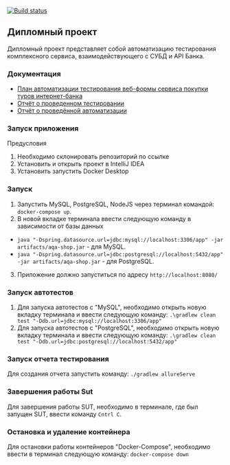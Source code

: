 [![Build status](https://ci.appveyor.com/api/projects/status/68q6fcwlggwwwbvh?svg=true)](https://ci.appveyor.com/project/Katyafreydman/diplomproject)

## Дипломный проект

Дипломный проект представляет собой автоматизацию тестирования комплексного сервиса, взаимодействующего с СУБД и API Банка.

### Документация

 - [План автоматизации тестирования веб-формы сервиса покупки туров интернет-банка](https://github.com/Katyafreydman/DiplomProject/blob/master/docs/Plan.md)
 - [Отчёт о проведенном тестировании](https://github.com/Katyafreydman/DiplomProject/blob/master/docs/Report.md)
 - [Отчёт о проведённой автоматизации](https://github.com/Katyafreydman/DiplomProject/blob/master/docs/Summary.md)


### Запуск приложения

 Предусловия

1. Необходимо склонировать репозиторий по ссылке 
2. Установить и открыть проект в  IntelliJ IDEA
3. Установить запустить Docker Desktop

### Запуск
1. Запустить MySQL, PostgreSQL, NodeJS через терминал командой: `docker-compose up`.
2. В новой вкладке терминала ввести следующую команду в зависимости от базы данных
- `java "-Dspring.datasource.url=jdbc:mysql://localhost:3306/app" -jar artifacts/aqa-shop.jar` - для MySQL.
- `java "-Dspring.datasource.url=jdbc:postgresql://localhost:5432/app" -jar artifacts/aqa-shop.jar` - для PostgreSQL.
3. Приложение должно запуститься по адресу `http://localhost:8080/`


### Запуск автотестов 

1. Для запуска автотестов с "MySQL", необходимо открыть новую вкладку терминала и ввести следующую команду: `.\gradlew clean test "-Ddb.url=jdbc:mysql://localhost:3306/app"`
2. Для запуска автотестов с "PostgreSQL", необходимо открыть новую вкладку терминала и ввести следующую команду: `.\gradlew clean test "-Ddb.url=jdbc:postgresql://localhost:5432/app"`

### Запуск отчета тестирования
Для создания отчета запустить команду: `./gradlew allureServe`
### Завершения работы Sut
Для завершения работы SUT, необходимо в терминале, где был запущен SUT, ввести команду `Cntrl C`.
### Остановка и удаление контейнера
Для остановки работы контейнеров "Docker-Compose", необходимо ввести в терминал следующую команду: `docker-compose down`

